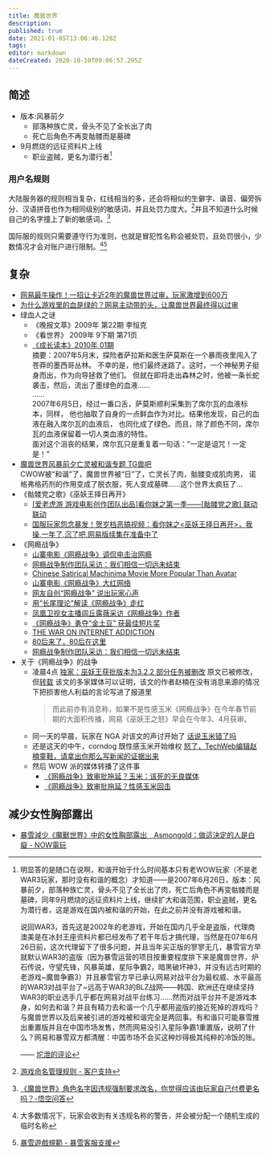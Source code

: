 ```yaml
---
title: 魔兽世界
description: 
published: true
date: 2021-01-05T13:06:46.128Z
tags: 
editor: markdown
dateCreated: 2020-10-10T09:06:57.295Z
---
```


## 简述

+ 版本:风暴前夕
  + 部落种族亡灵，骨头不见了全长出了肉
  + 死亡后角色不再变骷髅而是墓碑
+ 9月燃烧的远征资料片上线
  + 职业盗贼，更名为潜行者[^xie]

[^xie]: 明显答的是随口在说啊，和谐开始于什么时间基本只有老WOW玩家（不是老WAR3玩家，那时没有和谐的概念）才知道——是2007年6月26日，版本：风暴前夕，部落种族亡灵，骨头不见了全长出了肉，死亡后角色不再变骷髅而是墓碑，同年9月燃烧的远征资料片上线，继续扩大和谐范围，职业盗贼，更名为潜行者，这是游戏在国内被和谐的开始，在此之前并没有游戏被和谐。

    说回WAR3，首先这是2002年的老游戏，开始在国内几乎全是盗版，代理商澳美是在冰封王座资料片都已经发布了若干年后才搞代理，当然是在07年6月26日前，这次代理留下了很多问题，并且当年买正版的寥寥无几，暴雪官方早就默认WAR3的盗版（因为暴雪运营的项目按重要程度排下来是魔兽世界，炉石传说，守望先锋，风暴英雄，星际争霸2，暗黑破坏神3，并没有远古时期的老游戏~魔兽争霸3）并且暴雪官方早已承认网易对战平台为最权威、水平最高的WAR3对战平台了~远高于WAR3的BLZ战网——韩国、欧洲还在继续坚持WAR3的职业选手几乎都在网易对战平台练习......然而对战平台并不是游戏本身，如何去和谐？并且有精力去和谐一个几乎都用盗版的接近死掉的游戏吗？与魔兽世界以及后来被引进的游戏被和谐完全是两回事。有和谐只可能暴雪推出重置版并且在中国市场发售，然而网易没引入星际争霸1重置版，说明了什么？网易和暴雪双方都清醒：中国市场不会买这种炒得极其纯粹的冷饭的账。

    —— [坨泄的评论](https://web.archive.org/web/20201010083405/https://www.zhihu.com/question/29662185)

### 用户名规则

大陆服务器的规则相当复杂，红线相当的多，还会将相似的生僻字、谐音、偏旁拆分、汉语拼音也作为相同级别的敏感词，并且处罚力度大。[^wow_nrml]并且不知道什么时候自己的名字撞上了新的敏感词。[^wow_nrmgc]

[^wow_nrml]: [游戏命名管理规则 - 客户支持](https://web.archive.org/web/20210104050207/https://www.battlenet.com.cn/support/zh/article/11)

[^wow_nrmgc]: [《魔兽世界》角色名字因违规强制要求改名，你觉得应该由玩家自己付费更名吗？-悟空问答](https://web.archive.org/web/20210103162024/https://www.wukong.com/question/6663621485950664967/)

国际服的规则只需要遵守行为准则，也就是冒犯性名称会被处罚，且处罚很小，少数情况才会对账户进行限制。[^wow_nrg][^wow_nrgrr]

[^wow_nrg]: 大多数情况下，玩家会收到有关违规名称的警告，并会被分配一个随机生成的临时名称

[^wow_nrgrr]: [暴雪遊戲規範 - 暴雪客服支援](https://web.archive.org/web/20210105130237/https://tw.battle.net/support/zh/article/42673)

## 复杂

+ [网易最牛操作！一招让卡近2年的魔兽世界过审，玩家激增到600万](https://web.archive.org/web/20200425111319/https://fsight.qq.com/insight/excellentInfo/110051056f0f3ca59fcdcc61831aaf5515c916e3.html)
+ [为什么游戏里的血是绿的？网易主动带的头，让魔兽世界最终得以过审](https://web.archive.org/web/20200425113640/https://zhuanlan.zhihu.com/p/56451558)
+ 绿血人之谜
  + 《晚报文萃》2009年 第22期 李恒克
  + 《看世界》  2009年 9下期  第71页
  + [《成长读本》2010年 01期](https://www.1xuezhe.exuezhe.com/qk/art/433424?code=V4&pageIndex=0&pdcyear=2010&pdcno=01&dbcode=1&flag=1)<br>
    摘要：2007年5月末，探险者萨拉斯和医生萨莫斯在一个暴雨夜里闯入了苍莽的墨西哥丛林。
    不幸的是，他们最终迷路了。这时，一个神秘男子挺身而出，作为向导拯救了他们。
    但就在即将走出森林之时，他被一条长蛇袭击，然后，流出了墨绿色的血液……<br>
    ......<br>
    2007年6月5日，经过一番口舌，萨莫斯顺利采集到了席尔瓦的血液标本，同样，
    他也抽取了自身的一点鲜血作为对比。结果他发现，自己的血液在融入席尔瓦的血液后，
    也同化成了绿色。而且，除了颜色不同，席尔瓦的血液保留着一切人类血液的特性。<br>
    面对这个沮丧的结果，席尔瓦只是重复着一句话：“一定是诅咒！一定是！”
+ [魔兽世界风暴前夕亡灵被和谐专题 TG兽吧](https://web.archive.org/web/20100109212230/http://wow.tgbus.com/zt/wangling/)<br>
    CWOW被“和谐”了，魔兽世界被“日”了，亡灵长了肉，骷髅变成肌肉男，
    诺格弗格药剂的作用变成了脱衣服，死人变成墓碑……这个世界太疯狂了...
+ 《骷髅党之歌》《巫妖王择日再开》
  <!-- 看你妹：最早是源于一些游戏玩家的口头语，粗口的变种。后来有人恶作剧做了一张穿着各个职业的装备的牛头人， -->
  <!-- 图上大书“看你妹”，结果就流传开了。   -->
  <!-- https://web.archive.org/web/20200427113042/https://sylvanastseng.blogspot.com/2009/01/wow.html -->
  + [[爱老虎游 游戏电影创作团队出品]看你妹之第一季——[骷髅党之歌] 联动联动](https://archive.vn/OQ0IC "https://bbs.nga.cn/read.php?tid=2006362")
  + [国服玩家怨念暴发！贺岁档恶搞视频：看你妹之<巫妖王择日再开>，我操,一年了,沉了吧,网易版续集在准备中了](https://archive.vn/7xX3F "https://bbs.nga.cn/read.php?tid=2111791")
+ 《网瘾战争》
  + [山寨电影《网瘾战争》调侃电击治网瘾](https://web.archive.org/web/20100209183829/http://games.ifeng.com/netgame/news/detail_2010_01/26/317847_0.shtml)
  + [网瘾战争制作团队采访：我们相信一切远未结束](https://web.archive.org/web/20181227085219/http://wow.178.com/201004/65376535896.html)
  + [Chinese Satirical Machinima Movie More Popular Than Avatar](https://archive.vn/4IOa)
  + [山寨电影《网瘾战争》大红网络](https://web.archive.org/web/20100130010853/http://epaper.nddaily.com/A/html/2010-01/26/content_1001406.htm)
  + [网友自创“网瘾战争” 说出玩家心声](https://web.archive.org/web/20100128122309/http://v.ifeng.com/news/china/201001/f5efad1c-a3f0-4c6e-b77b-e05095b71806.shtml)
  + [用“长尾理论”解读《网瘾战争》走红](https://web.archive.org/web/20100731073222/http://news.17173.com/content/2010-01-27/20100127092144413.shtml)
  + [凤凰卫视女主播闾丘露薇采访《网瘾战争》作者](https://web.archive.org/web/20181227085334/http://play.163.com/10/0127/12/5U1K65RU00313NB5.html)
  + [《网瘾战争》勇夺“金土豆” 获最佳短片奖](https://web.archive.org/web/20200426060312/http://wow.tgbus.com/news/international/201004/20100418130244.shtml)
  + [THE WAR ON INTERNET ADDICTION](https://web.archive.org/web/20100927213641/http://hiff.org/program/index.php/films/detail/war_on_internet_addiction_the_2010)
  + [80后来了，80后在这里](https://web.archive.org/web/20100206005017/http://www.infzm.com/content/41186)
  + [网瘾战争制作团队采访：我们相信一切远未结束](https://web.archive.org/web/20100419132240/http://wow.178.com/201004/65376535896_5.html)
+ 关于《网瘾战争》的战争
  + 凌晨4点 [独家：巫妖王获批版本为3.2.2 部分任务被删改](https://web.archive.org/web/20100729120245/http://www.techweb.com.cn/news/2010-07-27/648714.shtml)
    原文已被修改，但[转载](https://web.archive.org/web/20100729223155/http://tech.sina.com.cn/i/2010-07-27/09084474842.shtml)
    该文的多家媒体可以证明，该文的作者赵楠在没有消息来源的情况下把损害他人利益的言论写进了报道里
    > 而此前亦有消息称，如果不是性感玉米《网瘾战争》在今年春节前期的大面积传播，网易《巫妖王之怒》早会在今年3、4月获审。
  + 同一天的早晨，玩家在 NGA 对该文的声讨开始了 [话说玉米错了吗](https://web.archive.org/web/20200427084824/https://webcache.googleusercontent.com/search?q=cache:LZvZmEUBaiEJ:https://bbs.nga.cn/read.php?tid=3516142)
  + 还是这天的中午，corndog 既性感玉米开始维权 [怒了，TechWeb编辑赵楠童鞋，请拿出你那么写新闻的证据出来](https://web.archive.org/web/20100731085405/http://nga.178.com/read.php?tid=3517109)
  + 然后 WOW 派的媒体转播了这件事
    + [《网瘾战争》致审批拖延？玉米：该死的无良媒体](https://web.archive.org/web/20100730030601/http://wow.178.com/201007/74204528698.html)
    + [《网瘾战争》致审批拖延？性感玉米回击](https://web.archive.org/web/20100730103011/http://wow.uuu9.com/2010/201007/334369.shtml)

## 减少女性胸部露出

+ [暴雪減少《魔獸世界》中的女性胸部露出　Asmongold：做這決定的人是白癡 - NOW電玩](https://game.nownews.com/news/20210918/3303317/)
